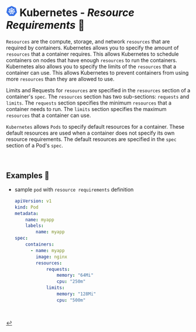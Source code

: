 # <img src="../../00-resources/img/k8s.png" width="30px"> **Kubernetes** - ***Resource Requirements*** 💾

`Resources` are the compute, storage, and network `resources` that are required by containers. Kubernetes allows you to specify the amount of `resources` that a container requires. This allows Kubernetes to schedule containers on nodes that have enough `resources` to run the containers. Kubernetes also allows you to specify the limits of the `resources` that a container can use. This allows Kubernetes to prevent containers from using more `resources` than they are allowed to use.

Limits and Requests for `resources` are specified in the `resources` section of a container's `spec`. The `resources` section has two sub-sections: `requests` and `limits`. The `requests` section specifies the minimum `resources` that a container needs to run. The `limits` section specifies the maximum `resources` that a container can use.

`Kubernetes` allows `Pods` to specify default resources for a container. These default resources are used when a container does not specify its own resource requirements. The default resources are specified in the `spec` section of a Pod's `spec`.

<br />

## **Examples** 🧩

* sample `pod` with `resource requirements` definition

    ```yaml
    apiVersion: v1
    kind: Pod
    metadata:
        name: myapp
        labels:
            name: myapp
    spec:
        containers:
          - name: myapp
            image: nginx
            resources:
                requests:
                    memory: "64Mi"
                    cpu: "250m"
                limits:
                    memory: "128Mi"
                    cpu: "500m"
    ```

<br>

[↩️](../)
